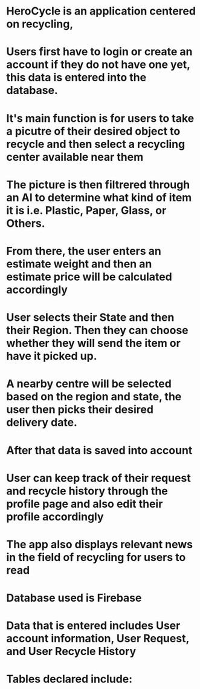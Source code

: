 # HeroCycle is an application centered on recycling, 

# Users first have to login or create an account if they do not have one yet, this data is entered into the database.
# It's main function is for users to take a picutre of their desired object to recycle and then select a recycling center available near them
# The picture is then filtrered through an AI to determine what kind of item it is i.e. Plastic, Paper, Glass, or Others.
# From there, the user enters an estimate weight and then an estimate price will be calculated accordingly
# User selects their State and then their Region. Then they can choose whether they will send the item or have it picked up.
# A nearby centre will be selected based on the region and state, the user then picks their desired delivery date.
# After that data is saved into account

# User can keep track of their request and recycle history through the profile page and also edit their profile accordingly 

# The app also displays relevant news in the field of recycling for users to read

# Database used is Firebase 
# Data that is entered includes User account information, User Request, and User Recycle History
# Tables declared include: 
